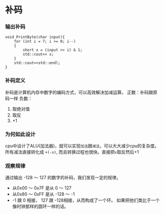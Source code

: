 # 补码

### 输出补码
```
void PrintByte(char input){
    for (int i = 7; i >= 0; i--)
    {
        short x = (input >> i) & 1;
        std::cout<< x;
    }
    std::cout<<std::endl;
}
```

### 补码定义
补码是计算机内存中数字的编码方式，可以高效解决加减运算。
正数：补码跟原码一样
负数：
1. 取绝对值 
2. 取反 
3. +1

### 为何如此设计
cpu中设计了ALU(加法器)，就可以实现`加法`跟`减法`，可以大大减少cpu的复杂度。
所有减法直接转化成 `+(-x)`, 而且转换过程也很快。直接把`x`取反然后+1


### 观察规律
通过输出 -128 ～ 127 的数字的补码，我们发现一定的规律。
- 从0x00 ～ 0x7F 是从 0 ～ 127
- 从0x80 ～ 0xFF 是从 -128 ～ -1
- -1 跟 0 相接， 127 跟 -128相接，从而构成了一个环。 如果把他们类比于一个像时钟那样的圆环一样的话。